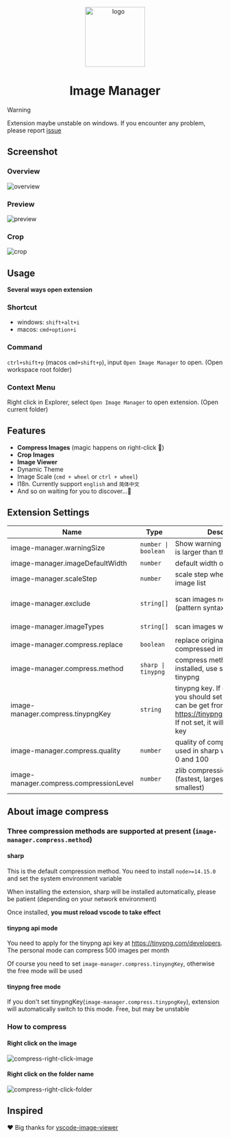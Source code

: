<p align='center'>
  <a href='https://github.com/hemengke1997/vscode-image-manager' target="_blank" rel='noopener noreferrer'>
    <img width='140' src='./assets/logo.png' alt='logo' />
  </a>
</p>

<h1 align='center'>Image Manager</h1>

> [!WARNING]
> Extension maybe unstable on windows. If you encounter any problem, please report [issue](https://github.com/hemengke1997/vscode-image-manager/issues)

## Screenshot

### Overview

![overview](./screenshots/overview.png)

### Preview
![preview](./screenshots/preview.png)

### Crop
![crop](./screenshots/crop.png)

## Usage

**Several ways open extension**

### Shortcut

- windows: `shift+alt+i`
- macos: `cmd+option+i`


### Command

`ctrl+shift+p` (macos `cmd+shift+p`), input `Open Image Manager` to open. (Open workspace root folder)

### Context Menu

Right click in Explorer, select `Open Image Manager` to open extension. (Open current folder)


## Features

- **Compress Images** (magic happens on right-click 🤩)
- **Crop Images**
- **Image Viewer**
- Dynamic Theme
- Image Scale (`cmd + wheel` or `ctrl + wheel`)
- I18n. Currently support `english` and `简体中文`
- And so on waiting for you to discover...🤗

## Extension Settings

| Name                                    | Type                | Description                                                                                                                                        | Default value                                                                                                      |
| --------------------------------------- | ------------------- | -------------------------------------------------------------------------------------------------------------------------------------------------- | ------------------------------------------------------------------------------------------------------------------ |
| image-manager.warningSize               | `number \| boolean` | Show warning dot if image size is larger than this value (KB)                                                                                      | 1024                                                                                                               |
| image-manager.imageDefaultWidth         | `number`            | default width of image (px)                                                                                                                        | 100                                                                                                                |
| image-manager.scaleStep                 | `number`            | scale step when zooming image list                                                                                                                 | 0.1                                                                                                                |
| image-manager.exclude                   | `string[]`          | scan images not in exclude (pattern syntax of micromatch)                                                                                          | `['**/node_modules/**', '**/.git/**''**/dist/**','**/coverage/**', '**/.next/**',  '**/.nuxt/**','**/.vercel/**']` |
| image-manager.imageTypes                | `string[]`          | scan images with imageType                                                                                                                         | `['svg', 'png', 'jpeg', 'ico', 'gif', 'webp', 'bmp', 'tif', 'apng']`                                               |
| image-manager.compress.replace          | `boolean`           | replace original image with compressed image                                                                                                       | true                                                                                                               |
| image-manager.compress.method           | `sharp \| tinypng`  | compress method. If sharp installed, use sharp, else use tinypng                                                                                   | `sharp`                                                                                                            |
| image-manager.compress.tinypngKey       | `string`            | tinypng key. If choose tinypng, you should set this key which can be get from https://tinypng.com/developers. If not set, it will use unstable key | ''                                                                                                                 |
| image-manager.compress.quality          | `number`            | quality of compressed image used in sharp which is between 0 and 100                                                                               | 80                                                                                                                 |
| image-manager.compress.compressionLevel | `number`            | zlib compression level, 0 (fastest, largest) to 9 (slowest, smallest)                                                                              | 9                                                                                                                  |


## About image compress

### Three compression methods are supported at present (`image-manager.compress.method`)

#### sharp

This is the default compression method. You need to install `node>=14.15.0` and set the system environment variable

When installing the extension, sharp will be installed automatically, please be patient (depending on your network environment)

Once installed, **you must reload vscode to take effect**

#### tinypng api mode

You need to apply for the tinypng api key at https://tinypng.com/developers. The personal mode can compress 500 images per month

Of course you need to set `image-manager.compress.tinypngKey`, otherwise the free mode will be used

#### tinypng free mode

If you don't set tinypngKey(`image-manager.compress.tinypngKey`), extension will automatically switch to this mode. Free, but may be unstable

### How to compress

#### Right click on the image
![compress-right-click-image](./screenshots/compress-1.png)

#### Right click on the folder name
![compress-right-click-folder](./screenshots/compress-2.png)



## Inspired

❤️ Big thanks for [vscode-image-viewer](https://github.com/ZhangJian1713/vscode-image-viewer)
